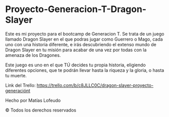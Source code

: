 # Proyecto-Generacion-T-Dragon-Slayer
Este es mi proyecto para el bootcamp de Generacion T. Se trata de un juego llamado Dragon Slayer en el que podras jugar como Guerrero o Mago, cada uno con una historia diferente, e irás descubriendo el extenso mundo de Dragon Slayer en tu misión para acabar de una vez por todas con la amenaza de los Dragones.

Este juego es uno en el que TÚ decides tu propia historia, eligiendo diferentes opciones, que te podrán llevar hasta la riqueza y la gloria, o hasta tu muerte.

Link del Trello: https://trello.com/b/c8JLLC0C/dragon-slayer-proyecto-generaciónt

Hecho por Matías Lofeudo

© Todos los derechos reservados

